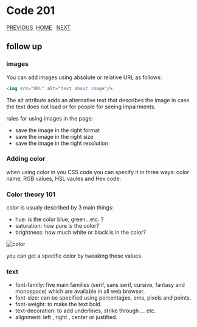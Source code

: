 # Code 201

[PREVIOUS](https://dinaalsaid.github.io/reading-notes/class-04) &nbsp;[HOME](https://dinaalsaid.github.io/reading-notes/)  &nbsp; [NEXT](https://dinaalsaid.github.io/reading-notes/class-06)

## follow up

### images

You can add images using absolute or relative URL as follows:

```HTML
<img src="URL" alt="text about image"/>
```

The alt attribute adds an alternative text that describes the image in case the text does not load or for people for seeing impairments.

rules for using images in the page:

* save the image in the right format
* save the image in the right size
* save the image in the right resolution

### Adding color

when using color in you CSS code you can specify it in three ways: color name, RGB values, HSL vaules and Hex code.

### Color theory 101

color is usualy described by 3 main things:

* hue: is the color blue, green...etc. ?
* saturation: how pure is the color?
* brightness: how much white or black is in the color?

![color](https://i.stack.imgur.com/PvK4n.png)

you can get a specific color by tweaking these values.

### text

* font-family: five main families (serif, sans serif, cursive, fantasy and monospace) which are available in all web browser.
* font-size: can be specified using percentages, ems, pixels and points.
* font-weight: to make the text bold.
* text-decoration: to add underlines, strike through ... etc.
* alignment: left , right , center or justified.
